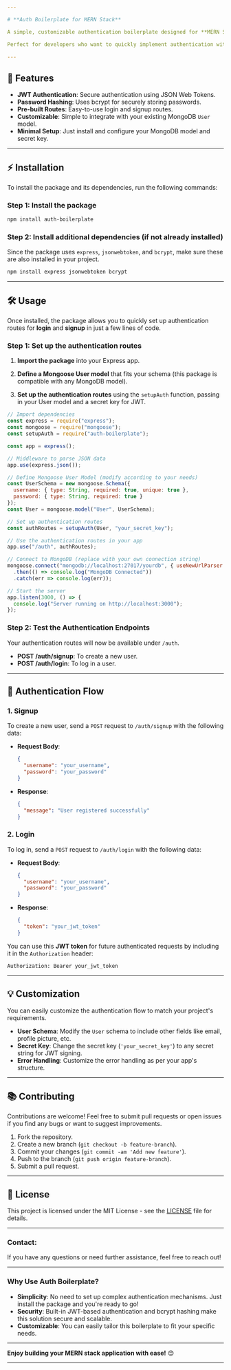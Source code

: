 ```yaml
---

# **Auth Boilerplate for MERN Stack**

A simple, customizable authentication boilerplate designed for **MERN Stack** applications. This package provides pre-built routes for **login** and **signup**, along with JWT-based authentication and bcrypt password hashing.

Perfect for developers who want to quickly implement authentication without manually writing all the boilerplate code.

---
```


## 🚀 **Features**

- **JWT Authentication**: Secure authentication using JSON Web Tokens.
- **Password Hashing**: Uses bcrypt for securely storing passwords.
- **Pre-built Routes**: Easy-to-use login and signup routes.
- **Customizable**: Simple to integrate with your existing MongoDB `User` model.
- **Minimal Setup**: Just install and configure your MongoDB model and secret key.

---

## ⚡ **Installation**

To install the package and its dependencies, run the following commands:

### Step 1: Install the package

```bash
npm install auth-boilerplate
```

### Step 2: Install additional dependencies (if not already installed)

Since the package uses `express`, `jsonwebtoken`, and `bcrypt`, make sure these are also installed in your project.

```bash
npm install express jsonwebtoken bcrypt
```

---

## 🛠️ **Usage**

Once installed, the package allows you to quickly set up authentication routes for **login** and **signup** in just a few lines of code.

### Step 1: Set up the authentication routes

1. **Import the package** into your Express app.

2. **Define a Mongoose User model** that fits your schema (this package is compatible with any MongoDB model).

3. **Set up the authentication routes** using the `setupAuth` function, passing in your User model and a secret key for JWT.

```javascript
// Import dependencies
const express = require("express");
const mongoose = require("mongoose");
const setupAuth = require("auth-boilerplate");

const app = express();

// Middleware to parse JSON data
app.use(express.json());

// Define Mongoose User Model (modify according to your needs)
const UserSchema = new mongoose.Schema({
  username: { type: String, required: true, unique: true },
  password: { type: String, required: true }
});
const User = mongoose.model("User", UserSchema);

// Set up authentication routes
const authRoutes = setupAuth(User, "your_secret_key");

// Use the authentication routes in your app
app.use("/auth", authRoutes);

// Connect to MongoDB (replace with your own connection string)
mongoose.connect("mongodb://localhost:27017/yourdb", { useNewUrlParser: true, useUnifiedTopology: true })
  .then(() => console.log("MongoDB Connected"))
  .catch(err => console.log(err));

// Start the server
app.listen(3000, () => {
  console.log("Server running on http://localhost:3000");
});
```

### Step 2: Test the Authentication Endpoints

Your authentication routes will now be available under `/auth`.

- **POST /auth/signup**: To create a new user.
- **POST /auth/login**: To log in a user.

---

## 🔑 **Authentication Flow**

### 1. **Signup**

To create a new user, send a `POST` request to `/auth/signup` with the following data:

- **Request Body**:
  ```json
  {
    "username": "your_username",
    "password": "your_password"
  }
  ```

- **Response**:
  ```json
  {
    "message": "User registered successfully"
  }
  ```

### 2. **Login**

To log in, send a `POST` request to `/auth/login` with the following data:

- **Request Body**:
  ```json
  {
    "username": "your_username",
    "password": "your_password"
  }
  ```

- **Response**:
  ```json
  {
    "token": "your_jwt_token"
  }
  ```

You can use this **JWT token** for future authenticated requests by including it in the `Authorization` header:

```bash
Authorization: Bearer your_jwt_token
```

---

## 💡 **Customization**

You can easily customize the authentication flow to match your project's requirements.

- **User Schema**: Modify the `User` schema to include other fields like email, profile picture, etc.
- **Secret Key**: Change the secret key (`'your_secret_key'`) to any secret string for JWT signing.
- **Error Handling**: Customize the error handling as per your app's structure.

---

## 📚 **Contributing**

Contributions are welcome! Feel free to submit pull requests or open issues if you find any bugs or want to suggest improvements.

1. Fork the repository.
2. Create a new branch (`git checkout -b feature-branch`).
3. Commit your changes (`git commit -am 'Add new feature'`).
4. Push to the branch (`git push origin feature-branch`).
5. Submit a pull request.

---

## 📑 **License**

This project is licensed under the MIT License - see the [LICENSE](LICENSE) file for details.

---

### **Contact**:

If you have any questions or need further assistance, feel free to reach out!

---

### **Why Use Auth Boilerplate?**

- **Simplicity**: No need to set up complex authentication mechanisms. Just install the package and you're ready to go!
- **Security**: Built-in JWT-based authentication and bcrypt hashing make this solution secure and scalable.
- **Customizable**: You can easily tailor this boilerplate to fit your specific needs.

---

**Enjoy building your MERN stack application with ease!** 😊

---

